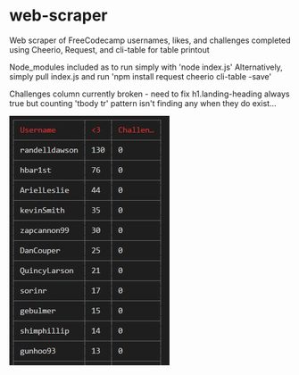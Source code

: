 # web-scraper
Web scraper of FreeCodecamp usernames, likes, and challenges completed using Cheerio, Request, and cli-table for table printout

Node_modules included as to run simply with 'node index.js'
Alternatively, simply pull index.js and run 'npm install request cheerio cli-table -save'

Challenges column currently broken - need to fix
h1.landing-heading always true but counting 'tbody tr' pattern isn't finding any when they do exist...
<br>

![console output sample](https://github.com/BearelyKoalified/web-scraper/blob/master/webScraper.JPG)
